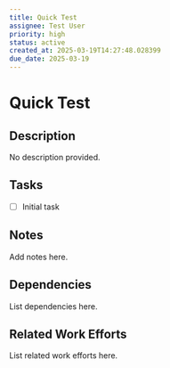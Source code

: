 ```yaml
---
title: Quick Test
assignee: Test User
priority: high
status: active
created_at: 2025-03-19T14:27:48.028399
due_date: 2025-03-19
---
```


# Quick Test

## Description
No description provided.

## Tasks
- [ ] Initial task

## Notes
Add notes here.

## Dependencies
List dependencies here.

## Related Work Efforts
List related work efforts here.